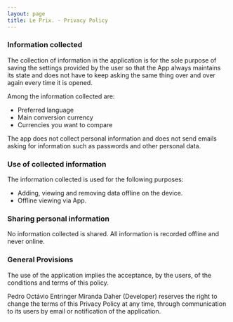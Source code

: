 ```yaml
---
layout: page
title: Le Prix. - Privacy Policy
---
```


### Information collected
The collection of information in the application is for the sole purpose of saving the settings provided by the user so that the App always maintains its state and does not have to keep asking the same thing over and over again every time it is opened.

Among the information collected are:

- Preferred language
- Main conversion currency
- Currencies you want to compare

The app does not collect personal information and does not send emails asking for information such as passwords and other personal data.

### Use of collected information
The information collected is used for the following purposes:

- Adding, viewing and removing data offline on the device.
- Offline viewing via App.

### Sharing personal information
No information collected is shared. All information is recorded offline and never online.

### General Provisions
The use of the application implies the acceptance, by the users, of the conditions and terms of this policy.

Pedro Octávio Entringer Miranda Daher (Developer) reserves the right to change the terms of this Privacy Policy at any time, through communication to its users by email or notification of the application.
